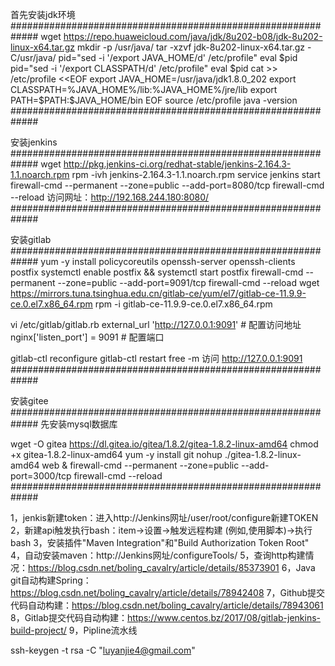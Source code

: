 首先安装jdk环境
#############################################################
wget https://repo.huaweicloud.com/java/jdk/8u202-b08/jdk-8u202-linux-x64.tar.gz
mkdir -p /usr/java/
tar -xzvf jdk-8u202-linux-x64.tar.gz -C/usr/java/
pid="sed -i '/export JAVA_HOME/d' /etc/profile"
eval $pid
pid="sed -i '/export CLASSPATH/d' /etc/profile"
eval $pid
cat >> /etc/profile <<EOF
export JAVA_HOME=/usr/java/jdk1.8.0_202
export CLASSPATH=%JAVA_HOME%/lib:%JAVA_HOME%/jre/lib
export PATH=\$PATH:\$JAVA_HOME/bin
EOF
source /etc/profile
java -version
#############################################################

安装jenkins
#############################################################
wget http://pkg.jenkins-ci.org/redhat-stable/jenkins-2.164.3-1.1.noarch.rpm
rpm -ivh jenkins-2.164.3-1.1.noarch.rpm
service jenkins start
firewall-cmd --permanent --zone=public --add-port=8080/tcp
firewall-cmd --reload
访问网址：http://192.168.244.180:8080/
#############################################################

安装gitlab
#############################################################
yum -y install policycoreutils openssh-server openssh-clients postfix
systemctl enable postfix && systemctl start postfix
firewall-cmd --permanent --zone=public --add-port=9091/tcp
firewall-cmd --reload
wget https://mirrors.tuna.tsinghua.edu.cn/gitlab-ce/yum/el7/gitlab-ce-11.9.9-ce.0.el7.x86_64.rpm
rpm -i gitlab-ce-11.9.9-ce.0.el7.x86_64.rpm

vi  /etc/gitlab/gitlab.rb
external_url 'http://127.0.0.1:9091'  # 配置访问地址
nginx['listen_port'] = 9091  # 配置端口

gitlab-ctl reconfigure
gitlab-ctl restart
free -m
访问 http://127.0.0.1:9091
#############################################################


安装gitee
#############################################################
先安装mysql数据库

wget -O gitea https://dl.gitea.io/gitea/1.8.2/gitea-1.8.2-linux-amd64
chmod +x gitea-1.8.2-linux-amd64
yum -y install git
nohup ./gitea-1.8.2-linux-amd64 web &
firewall-cmd --permanent --zone=public --add-port=3000/tcp
firewall-cmd --reload
#############################################################

1，jenkis新建token：进入http://Jenkins网址/user/root/configure新建TOKEN
2，新建api触发执行bash：item->设置->触发远程构建 (例如,使用脚本)->执行bash
3，安装插件"Maven Integration"和"Build Authorization Token Root"
4，自动安装maven：http://Jenkins网址/configureTools/
5，查询http构建情况：https://blog.csdn.net/boling_cavalry/article/details/85373901
6，Java git自动构建Spring：https://blog.csdn.net/boling_cavalry/article/details/78942408
7，Github提交代码自动构建：https://blog.csdn.net/boling_cavalry/article/details/78943061
8，Gitlab提交代码自动构建：https://www.centos.bz/2017/08/gitlab-jenkins-build-project/
9，Pipline流水线

ssh-keygen -t rsa -C "luyanjie4@gmail.com"
